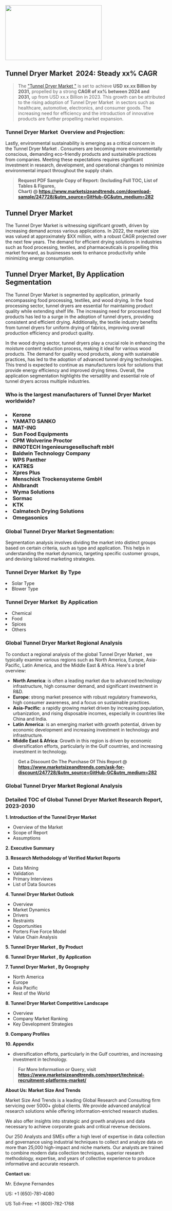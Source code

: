 <p><img class="alignnone size-medium wp-image-20088" src="https://ffe5etoiles.com/wp-content/uploads/2024/12/MST1-300x171.png" alt="" width="300" height="171" /></p><h2 id="ember46" class="ember-view reader-text-block__heading-2">Tunnel Dryer Market &nbsp;2024: Steady&nbsp;xx% CAGR</h2><blockquote id="ember47" class="ember-view reader-text-block__blockquote">The&nbsp;<a class="app-aware-link " href="https://www.marketsizeandtrends.com/download-sample/247728/&utm_source=GitHub-GC&utm_medium=282" target="_blank" data-test-app-aware-link="">"Tunnel Dryer Market "</a>&nbsp;is set to achieve&nbsp;<strong>USD&nbsp;xx.xx&nbsp;Billion by 2031,</strong>&nbsp;propelled by a strong&nbsp;<strong>CAGR of&nbsp;xx% between 2024 and 2031,</strong>&nbsp;up from USD xx.x Billion in 2023. This growth can be attributed to the rising adoption of&nbsp;Tunnel Dryer Market &nbsp;in sectors such as healthcare, automotive, electronics, and consumer goods. The increasing need for efficiency and the introduction of innovative products are further propelling market expansion.</blockquote><h3 id="ember48" class="ember-view reader-text-block__heading-3">Tunnel Dryer Market &nbsp;Overview and Projection:</h3><p id="ember49" class="ember-view reader-text-block__paragraph">Lastly, environmental sustainability is emerging as a critical concern in the&nbsp;Tunnel Dryer Market . Consumers are becoming more environmentally conscious, demanding eco-friendly products and sustainable practices from companies. Meeting these expectations requires significant investment in research, development, and operational changes to minimize environmental impact throughout the supply chain.</p><blockquote id="ember50" class="ember-view reader-text-block__blockquote"><strong>Request PDF Sample Copy of Report: (Including Full TOC, List of Tables &amp; Figures, Chart)&nbsp;@&nbsp;<strong><a href="https://www.marketsizeandtrends.com/download-sample/247728/&utm_source=GitHub-GC&utm_medium=282" target="_blank">https://www.marketsizeandtrends.com/download-sample/247728/&utm_source=GitHub-GC&utm_medium=282</a></strong></strong></blockquote><h3 class=""> <h2>Tunnel Dryer Market</h2><p>The Tunnel Dryer Market is witnessing significant growth, driven by increasing demand across various applications. In 2022, the market size was valued at approximately $XX million, with a robust CAGR projected over the next few years. The demand for efficient drying solutions in industries such as food processing, textiles, and pharmaceuticals is propelling this market forward, as businesses seek to enhance productivity while minimizing energy consumption.</p><h2>Tunnel Dryer Market, By Application Segmentation</h2><p>The Tunnel Dryer Market is segmented by application, primarily encompassing food processing, textiles, and wood drying. In the food processing sector, tunnel dryers are essential for maintaining product quality while extending shelf life. The increasing need for processed food products has led to a surge in the adoption of tunnel dryers, providing consistent and efficient drying. Additionally, the textile industry benefits from tunnel dryers for uniform drying of fabrics, improving overall production efficiency and product quality.</p><p>In the wood drying sector, tunnel dryers play a crucial role in enhancing the moisture content reduction process, making it ideal for various wood products. The demand for quality wood products, along with sustainable practices, has led to the adoption of advanced tunnel drying technologies. This trend is expected to continue as manufacturers look for solutions that provide energy efficiency and improved drying times. Overall, the application segmentation highlights the versatility and essential role of tunnel dryers across multiple industries.</p></h3><h3 id="" class="">Who is the largest manufacturers of&nbsp;Tunnel Dryer Market worldwide?</h3><h3 class=""></Li><Li>Kerone</Li><Li> YAMATO SANKO</Li><Li> MAT-ING</Li><Li> Sun Food Equipments</Li><Li> CPM Wolverine Proctor</Li><Li> INNOTECH Ingenieursgesellschaft mbH</Li><Li> Baldwin Technology Company</Li><Li> WPS Panther</Li><Li> KATRES</Li><Li> Xpres Plus</Li><Li> Menschick Trockensysteme GmbH</Li><Li> Ahlbrandt</Li><Li> Wyma Solutions</Li><Li> Sormac</Li><Li> KTK</Li><Li> Calmatech Drying Solutions</Li><Li> Omegasonics</h3><h3 id="ember53" class="ember-view reader-text-block__heading-3">Global&nbsp;Tunnel Dryer Market Segmentation:</h3><p id="ember54" class="ember-view reader-text-block__paragraph">Segmentation analysis involves dividing the market into distinct groups based on certain criteria, such as type and application. This helps in understanding the market dynamics, targeting specific customer groups, and devising tailored marketing strategies.</p><h3 id="" class="">Tunnel Dryer Market &nbsp;By Type</h3><p></Li><Li>Solar Type</Li><Li> Blower Type</p><h3 id="" class="">Tunnel Dryer Market &nbsp;By Application</h3><p class=""></Li><Li>Chemical</Li><Li> Food</Li><Li> Spices</Li><Li> Others</p><h3 id="ember62" class="ember-view reader-text-block__heading-3">Global Tunnel Dryer Market Regional Analysis</h3><p id="ember63" class="ember-view reader-text-block__paragraph">To conduct a regional analysis of the global Tunnel Dryer Market , we typically examine various regions such as North America, Europe, Asia-Pacific, Latin America, and the Middle East &amp; Africa. Here's a brief overview:</p><ul><li><strong>North America</strong>: is often a leading market due to advanced technology infrastructure, high consumer demand, and significant investment in R&amp;D.</li><li><strong>Europe</strong>: strong market presence with robust regulatory frameworks, high consumer awareness, and a focus on sustainable practices.</li><li><strong>Asia-Pacific</strong>: a rapidly growing market driven by increasing population, urbanization, and rising disposable incomes, especially in countries like China and India.</li><li><strong>Latin America</strong>: is an emerging market with growth potential, driven by economic development and increasing investment in technology and infrastructure.</li><li><strong>Middle East &amp; Africa</strong>: Growth in this region is driven by economic diversification efforts, particularly in the Gulf countries, and increasing investment in technology.</li></ul><blockquote id="ember61" class="ember-view reader-text-block__blockquote"><strong>Get a Discount On The Purchase Of This Report @ <strong><a href="https://html-cleaner.com/" target="">https://www.marketsizeandtrends.com/ask-for-discount/247728/&utm_source=GitHub-GC&utm_medium=282</a></strong></strong></blockquote><h3 id="ember62" class="ember-view reader-text-block__heading-3">Global Tunnel Dryer Market Regional Analysis</h3><h3 id="" class="">Detailed TOC of Global Tunnel Dryer Market Research Report, 2023-2030</h3><p id="" class=""><strong>1. Introduction of the Tunnel Dryer Market </strong></p><ul><li>Overview of the Market</li><li>Scope of Report</li><li>Assumptions</li></ul><p id="" class=""><strong>2. Executive Summary</strong></p><p id="" class=""><strong>3. Research Methodology of Verified Market Reports</strong></p><ul><li>Data Mining</li><li>Validation</li><li>Primary Interviews</li><li>List of Data Sources</li></ul><p id="" class=""><strong>4. Tunnel Dryer Market Outlook</strong></p><ul><li>Overview</li><li>Market Dynamics</li><li>Drivers</li><li>Restraints</li><li>Opportunities</li><li>Porters Five Force Model</li><li>Value Chain Analysis</li></ul><p id="" class=""><strong>5. Tunnel Dryer Market , By Product</strong></p><p id="" class=""><strong>6. Tunnel Dryer Market , By Application</strong></p><p id="" class=""><strong>7. Tunnel Dryer Market , By Geography</strong></p><ul><li>North America</li><li>Europe</li><li>Asia Pacific</li><li>Rest of the World</li></ul><p id="" class=""><strong>8. Tunnel Dryer Market Competitive Landscape</strong></p><ul><li>Overview</li><li>Company Market Ranking</li><li>Key Development Strategies</li></ul><p id="" class=""><strong>9. Company Profiles</strong></p><p id="" class=""><strong>10. Appendix</strong></p><ul><li>diversification efforts, particularly in the Gulf countries, and increasing investment in technology.</li></ul><blockquote id="ember65" class="ember-view reader-text-block__blockquote"><strong>For More Information or Query, visit <strong><strong><a href="https://html-cleaner.com/" target="">https://www.marketsizeandtrends.com/report/technical-recruitment-platforms-market/</a></strong></strong></strong></blockquote><p id="" class=""><strong>About Us: Market Size And Trends</strong></p><p id="" class="">Market Size And Trends is a leading Global Research and Consulting firm servicing over 5000+ global clients. We provide advanced analytical research solutions while offering information-enriched research studies.</p><p id="" class="">We also offer insights into strategic and growth analyses and data necessary to achieve corporate goals and critical revenue decisions.</p><p id="" class="">Our 250 Analysts and SMEs offer a high level of expertise in data collection and governance using industrial techniques to collect and analyze data on more than 25,000 high-impact and niche markets. Our analysts are trained to combine modern data collection techniques, superior research methodology, expertise, and years of collective experience to produce informative and accurate research.</p><p id="" class=""><strong>Contact us:</strong></p><p id="" class="">Mr. Edwyne Fernandes</p><p id="" class="">US: +1 (650)-781-4080</p><p id="" class="">US Toll-Free: +1 (800)-782-1768</p>
